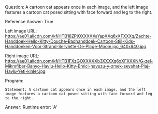 Question: A cartoon cat appears once in each image, and the left image features a cartoon cat posed sitting with face forward and leg to the right.

Reference Answer: True

Left image URL: https://ae01.alicdn.com/kf/HTB18ZPjOXXXXXaYapXXq6xXFXXXq/Zachte-Handdoek-Hello-Kitty-Douche-Badhanddoek-Cartoon-Stijl-Kids-Handdoeken-Voor-Strand-Serviette-De-Plage-Mooie.jpg_640x640.jpg

Right image URL: https://ae01.alicdn.com/kf/HTB1FXzGOXXXXXb3XXXXq6xXFXXXN/G-zel-Mikrofiber-Banyo-Havlu-Hello-Kitty-Emici-havuzu-y-zmek-seyahat-Plaj-Havlu-Yeti-kinler.jpg

Program:

```
Statement: A cartoon cat appears once in each image, and the left image features a cartoon cat posed sitting with face forward and leg to the right.
```
Answer: Runtime error: 'A'

